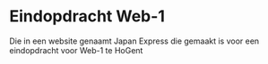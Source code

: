 # Eindopdracht Web-1

Die in een website genaamt Japan Express die gemaakt is voor een eindopdracht voor Web-1 te HoGent